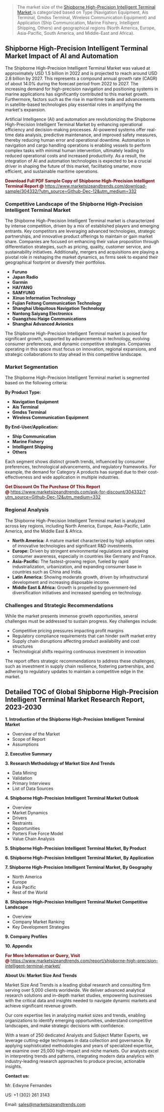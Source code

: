 <blockquote><p>The market size of the <a href="https://www.marketsizeandtrends.com/download-sample/304332/?utm_source=Github-Dec-12&amp;utm_medium=332" target="_blank">Shipborne High-Precision Intelligent Terminal Market </a>is categorized based on Type (Navigation Equipment, Ais Terminal, Gmdss Terminal, Wireless Communication Equipment) and Application (Ship Communication, Marine Fishery, Intelligent Shipping, Others) and geographical regions (North America, Europe, Asia-Pacific, South America, and Middle-East and Africa).</p></blockquote><p><h2>Shipborne High-Precision Intelligent Terminal Market Impact of AI and Automation</h2><p>The Shipborne High-Precision Intelligent Terminal Market was valued at approximately USD 1.5 billion in 2022 and is projected to reach around USD 2.8 billion by 2027. This represents a compound annual growth rate (CAGR) of about 14.0% during the forecast period from 2022 to 2027. The increasing demand for high-precision navigation and positioning systems in marine applications has significantly contributed to this market growth. Furthermore, factors such as the rise in maritime trade and advancements in satellite-based technologies play essential roles in amplifying the market's expansion.</p><p>Artificial Intelligence (AI) and automation are revolutionizing the Shipborne High-Precision Intelligent Terminal Market by enhancing operational efficiency and decision-making processes. AI-powered systems offer real-time data analysis, predictive maintenance, and improved safety measures, thereby reducing human error and operational downtime. Automation in navigation and cargo handling operations is enabling vessels to perform complex tasks with minimal human intervention, ultimately leading to reduced operational costs and increased productivity. As a result, the integration of AI and automation technologies is expected to be a crucial driver in shaping the future of this market, facilitating smarter, more efficient, and sustainable maritime operations.</p></p><p><strong><span style="color: #800000;">Download Full PDF Sample Copy of Shipborne High-Precision Intelligent Terminal Report @</span>&nbsp;</strong><a href="https://www.marketsizeandtrends.com/download-sample/304332/?utm_source=Github-Dec-12&amp;utm_medium=332">https://www.marketsizeandtrends.com/download-sample/304332/?utm_source=Github-Dec-12&amp;utm_medium=332</a></p><h3>Competitive Landscape of the Shipborne High-Precision Intelligent Terminal Market</h3><p>The Shipborne High-Precision Intelligent Terminal market is characterized by intense competition, driven by a mix of established players and emerging entrants. Key competitors are leveraging advanced technologies, strategic partnerships, and innovative product offerings to maintain or gain market share. Companies are focused on enhancing their value proposition through differentiation strategies, such as pricing, quality, customer service, and sustainability initiatives. Additionally, mergers and acquisitions are playing a pivotal role in reshaping the market dynamics, as firms seek to expand their geographical footprint or diversify their portfolios.</p><p><strong><p><ul><li>Furuno </li><li> Japan Radio </li><li> Garmin </li><li> HAIYANG </li><li> SAMYUNG </li><li> Xinuo Information Technology </li><li> Fujian Feitong Communication Technology </li><li> Shanghai Ubiquitous Navigation Technology </li><li> Nantong Saiyang Electronics </li><li> Guangzhou Haige Communications </li><li> Shanghai Advanced Avionics</p></li></ul></p></strong></p><p>The Shipborne High-Precision Intelligent Terminal market is poised for significant growth, supported by advancements in technology, evolving consumer preferences, and dynamic competitive strategies. Companies operating in this space must focus on innovation, regional expansions, and strategic collaborations to stay ahead in this competitive landscape.</p><h3>Market Segmentation</h3><p>The Shipborne High-Precision Intelligent Terminal market is segmented based on the following criteria:</p><p><strong>By Product Type:</strong></p><p><strong><p><ul><li>Navigation Equipment </li><li> Ais Terminal </li><li> Gmdss Terminal </li><li> Wireless Communication Equipment</p></li></ul></p></strong></p><p><strong>By End-User/Application:</strong></p><p><strong><p><ul><li>Ship Communication </li><li> Marine Fishery </li><li> Intelligent Shipping </li><li> Others</p></li></ul></p></strong></p><p>Each segment shows distinct growth trends, influenced by consumer preferences, technological advancements, and regulatory frameworks. For example, the demand for Category A products has surged due to their cost-effectiveness and wide application in multiple industries.</p><p><strong><span style="color: #800000;">Get Discount On The Purchase Of This Report @&nbsp;</span></strong><a href="https://www.marketsizeandtrends.com/ask-for-discount/304332/?utm_source=Github-Dec-12&amp;utm_medium=332">https://www.marketsizeandtrends.com/ask-for-discount/304332/?utm_source=Github-Dec-12&amp;utm_medium=332</a></p><h3>Regional Analysis</h3><p>The Shipborne High-Precision Intelligent Terminal market is analyzed across key regions, including North America, Europe, Asia-Pacific, Latin America, and the Middle East &amp; Africa.</p><ul><li><strong>North America:</strong> A mature market characterized by high adoption rates of innovative technologies and significant R&amp;D investments.</li><li><strong>Europe:</strong> Driven by stringent environmental regulations and growing consumer awareness, especially in countries like Germany and France.</li><li><strong>Asia-Pacific:</strong> The fastest-growing region, fueled by rapid industrialization, urbanization, and expanding consumer base in countries such as China and India.</li><li><strong>Latin America:</strong> Showing moderate growth, driven by infrastructural development and increasing disposable income.</li><li><strong>Middle East &amp; Africa:</strong> Growth is propelled by government-led diversification initiatives and increased spending on technology.</li></ul><h3>Challenges and Strategic Recommendations</h3><p>While the market presents immense growth opportunities, several challenges must be addressed to sustain progress. Key challenges include:</p><ul><li>Competitive pricing pressures impacting profit margins</li><li>Regulatory compliance requirements that can hinder swift market entry</li><li>Supply chain disruptions affecting product availability and cost structures</li><li>Technological shifts requiring continuous investment in innovation</li></ul><p>The report offers strategic recommendations to address these challenges, such as investment in supply chain resilience, fostering partnerships, and adhering to regulatory updates to maintain a competitive edge in the market.</p><h2>Detailed TOC of Global Shipborne High-Precision Intelligent Terminal Market Research Report, 2023-2030</h2><p><strong>1. Introduction of the Shipborne High-Precision Intelligent Terminal Market</strong></p><ul><li>Overview of the Market</li><li>Scope of Report</li><li>Assumptions&nbsp;</li></ul><p><strong>2. Executive Summary</strong></p><p><strong>3. Research Methodology of <strong>Market Size And Trends</strong></strong></p><ul><li>Data Mining</li><li>Validation</li><li>Primary Interviews</li><li>List of Data Sources&nbsp;</li></ul><p><strong>4. Shipborne High-Precision Intelligent Terminal Market Outlook</strong></p><ul><li>Overview</li><li>Market Dynamics</li><li>Drivers</li><li>Restraints</li><li>Opportunities</li><li>Porters Five Force Model</li><li>Value Chain Analysis&nbsp;</li></ul><p><strong>5. Shipborne High-Precision Intelligent Terminal Market, By Product</strong></p><p><strong>6. Shipborne High-Precision Intelligent Terminal Market, By Application</strong></p><p><strong>7. Shipborne High-Precision Intelligent Terminal Market, By Geography</strong></p><ul><li>North America</li><li>Europe</li><li>Asia Pacific</li><li>Rest of the World&nbsp;</li></ul><p><strong>8. Shipborne High-Precision Intelligent Terminal Market Competitive Landscape</strong></p><ul><li>Overview</li><li>Company Market Ranking</li><li>Key Development Strategies&nbsp;</li></ul><p><strong>9. Company Profiles</strong></p><p><strong>10. Appendix</strong></p><p><strong><span style="color: #800000;">For More Information or Query, Visit @&nbsp;</span></strong><a href="https://www.marketsizeandtrends.com/report/shipborne-high-precision-intelligent-terminal-market/">https://www.marketsizeandtrends.com/report/shipborne-high-precision-intelligent-terminal-market/</a></p><p></p><p><strong>About Us:&nbsp;Market Size And Trends</strong></p><p>Market Size And Trends&nbsp;is a leading global research and consulting firm serving over 5,000 clients worldwide. We deliver advanced analytical research solutions and in-depth market studies, empowering businesses with the critical data and insights needed to navigate dynamic markets and achieve significant revenue growth.</p><p>Our core expertise lies in analyzing market sizes and trends, enabling organizations to identify emerging opportunities, understand competitive landscapes, and make strategic decisions with confidence.</p><p>With a team of 250 dedicated Analysts and Subject Matter Experts, we leverage cutting-edge techniques in data collection and governance. By applying sophisticated methodologies and years of specialized expertise, we examine over 25,000 high-impact and niche markets. Our analysts excel in interpreting trends and patterns, integrating modern data analytics with industry-leading research approaches to produce precise, actionable insights.</p><p><strong>Contact us:</strong></p><p>Mr. Edwyne Fernandes</p><p>US: +1 (302) 261 3143</p><p>Email: <a href="mailto:sales@marketsizeandtrends.com">sales@marketsizeandtrends.com</a>&nbsp;</p>

